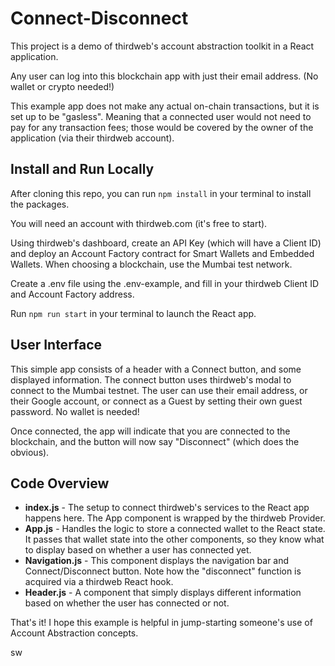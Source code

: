 # Connect-Disconnect

This project is a demo of thirdweb's account abstraction toolkit in a React application.

Any user can log into this blockchain app with just their email address. (No wallet or crypto needed!)

This example app does not make any actual on-chain transactions, but it is set up to be "gasless". Meaning that a connected user would not need to pay for any transaction fees; those would be covered by the owner of the application (via their thirdweb account).

## Install and Run Locally
After cloning this repo, you can run ```npm install``` in your terminal to install the packages.

You will need an account with thirdweb.com (it's free to start).

Using thirdweb's dashboard, create an API Key (which will have a Client ID) and deploy an Account Factory contract for Smart Wallets and Embedded Wallets. When choosing a blockchain, use the Mumbai test network.

Create a .env file using the .env-example, and fill in your thirdweb Client ID and Account Factory address.

Run ```npm run start``` in your terminal to launch the React app.

## User Interface
This simple app consists of a header with a Connect button, and some displayed information. The connect button uses thirdweb's modal to connect to the Mumbai testnet. The user can use their email address, or their Google account, or connect as a Guest by setting their own guest password. No wallet is needed!

Once connected, the app will indicate that you are connected to the blockchain, and the button will now say "Disconnect" (which does the obvious).

## Code Overview
- **index.js** - The setup to connect thirdweb's services to the React app happens here.  The App component is wrapped by the thirdweb Provider.
- **App.js** - Handles the logic to store a connected wallet to the React state.  It passes that wallet state into the other components, so they know what to display based on whether a user has connected yet.
- **Navigation.js** - This component displays the navigation bar and Connect/Disconnect button. Note how the "disconnect" function is acquired via a thirdweb React hook.
- **Header.js** - A component that simply displays different information based on whether the user has connected or not.

That's it! I hope this example is helpful in jump-starting someone's use of Account Abstraction concepts.

sw
